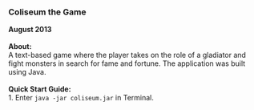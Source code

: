 <h3>Coliseum the Game</h3>
<strong>August 2013</strong>
<br><br>
<strong>About:</strong><br>
A text-based game where the player takes on the role of a gladiator and fight monsters in search for fame and fortune. The application was built using Java.
<br><br>
<strong>Quick Start Guide:</strong><br>
1. Enter <code>java -jar coliseum.jar</code> in Terminal.



